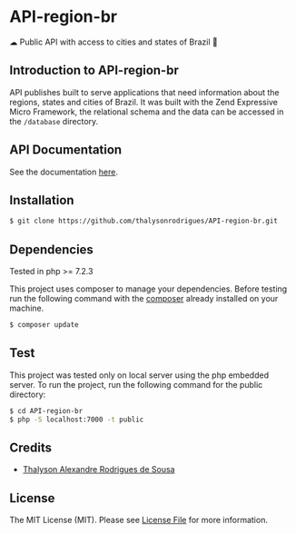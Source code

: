 # API-region-br

☁ Public API with access to cities and states of Brazil 🌇

## Introduction to API-region-br

API publishes built to serve applications that need information about the regions, states and cities of Brazil. It was built with the Zend Expressive Micro Framework, the relational schema and the data can be accessed in the ```/database``` directory.

## API Documentation

See the documentation [here](https://thalysonrodrigues.github.io/API-region-br/).

## Installation

```bash
$ git clone https://github.com/thalysonrodrigues/API-region-br.git
```

## Dependencies

Tested in php >= 7.2.3

This project uses composer to manage your dependencies. Before testing run the following command with the [composer](https://getcomposer.org/) already installed on your machine.

```bash
$ composer update
```

## Test

This project was tested only on local server using the php embedded server. To run the project, run the following command for the public directory:

```bash
$ cd API-region-br
$ php -S localhost:7000 -t public
```

## Credits

- [Thalyson Alexandre Rodrigues de Sousa](https://github.com/thalysonrodrigues)

## License

The MIT License (MIT). Please see [License File](https://github.com/thalysonrodrigues/API-region-br/blob/master/LICENSE) for more information.
